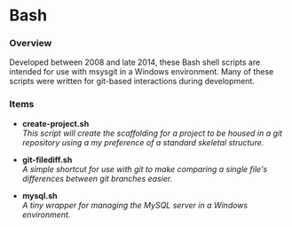 # Bash #

### Overview ###

Developed between 2008 and late 2014, these Bash shell scripts are intended for use with msysgit in a Windows environment.  Many of these scripts were written for git-based interactions during development.

### Items ###

* **create-project.sh**
  <br />_This script will create the scaffolding for a project to be housed in a git repository using a my preference of a standard skeletal structure._
  
* **git-filediff.sh**
  <br />_A simple shortcut for use with git to make comparing a single file's differences between git branches easier._
  
  
* **mysql.sh**
  <br />_A tiny wrapper for managing the MySQL server in a Windows environment._